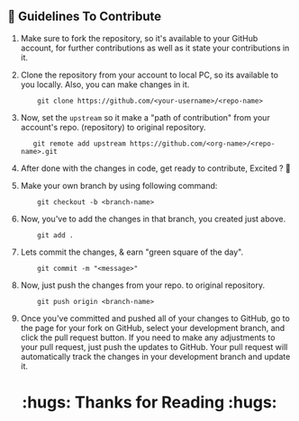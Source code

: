 ## :page_with_curl: Guidelines To Contribute 
1. Make sure to fork the repository, so it's available to your GitHub account, for further contributions as well as it state your contributions in it.


2. Clone the repository from your account to local PC, so its available to you locally. Also, you can make changes in it.

    ```
        git clone https://github.com/<your-username>/<repo-name>
    ```

3. Now, set the `upstream` so it make a "path of contribution" from your account's repo. (repository) to original repository.


    ```
       git remote add upstream https://github.com/<org-name>/<repo-name>.git
    ```

4. After done with the changes in code, get ready to contribute, Excited ? :star_struck: 

5. Make your own branch by using following command:
    ```
        git checkout -b <branch-name>
    ```

6. Now, you've to add the changes in that branch, you created just above.
    ```
        git add .
    ```
7. Lets commit the changes, & earn "green square of the day".
    ```
        git commit -m "<message>"
    ```
8. Now, just push the changes from your repo. to original repository.
    ```
        git push origin <branch-name>
    ```
9. Once you've committed and pushed all of your changes to GitHub, go to the page for your fork on GitHub, select your development branch, and click the pull request button. If you need to make any adjustments to your pull request, just push the updates to GitHub. Your pull request will automatically track the changes in your development branch and update it.
 
 <h1 align="center">:hugs: Thanks for Reading :hugs:</h1>
